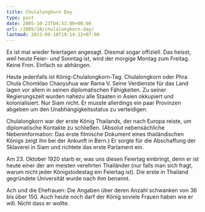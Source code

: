 ```yaml
---
title: Chulalongkorn Day
type: post
date: 2005-10-23T04:53:00+00:00
url: /2005/10/chulalongkorn-day/
lastmod: 2023-09-10T19:14:12+07:00
---
```

Es ist mal wieder feiertagen angesagt. Diesmal sogar offiziell. Das heisst, weil heute Feier- _und_ Sonntag ist, wird der morgige Montag zum Freitag. Keine Fron. Einfach so abhängen.

Heute jedenfalls ist König-Chulalongkorn-Tag. Chulalongkorn oder Phra Chula Chomklao Chaoyuhua war Rama V. Seine Verdienste für das Land lagen vor allem in seinen diplomatischen Fähigkeiten. Zu seiner Regierungszeit wurden nahezu alle Staaten in Asien okkupiert und kolonialisiert. Nur Siam nicht. Er musste allerdings ein paar Provinzen abgeben um den Unabhängigkeitsstatus zu verteidigen.

Chulalongkorn war der erste König Thailands, der nach Europa reiste, um diplomatische Kontakte zu schließen. (Absolut nebensächliche Nebeninformation: Das erste filmische Dokument eines thailändischen Königs zeigt ihn bei der Ankunft in Bern.) Er sorgte für die Abschaffung der Sklaverei in Siam und richtete das erste Parlament ein.

Am 23. Oktober 1920 starb er, was uns diesen Feiertag einbringt, denn er ist heute einer der am meisten verehrten Thailänder (nur falls man sich fragt, warum nicht jeder Königstodestag ein Feiertag ist). Die erste in Thailand gegründete Universität wurde nach ihm benannt.

Ach und die Ehefrauen: Die Angaben über deren Anzahl schwanken von 36 bis über 150. Auch heute noch darf der König soviele Frauen haben wie er will. Nicht dass er wollte.
